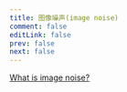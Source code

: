 ```yaml
---
title: 图像噪声(image noise)
comment: false
editLink: false
prev: false
next: false
---
```


[What is image noise?](https://www.pixop.com/blog/image-noise-causes)

